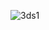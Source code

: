 ![3ds1](https://github.com/Tumppi66/v3rm-archive/assets/61348006/7181e263-7195-4f99-9e0f-559f242ce8e1)
